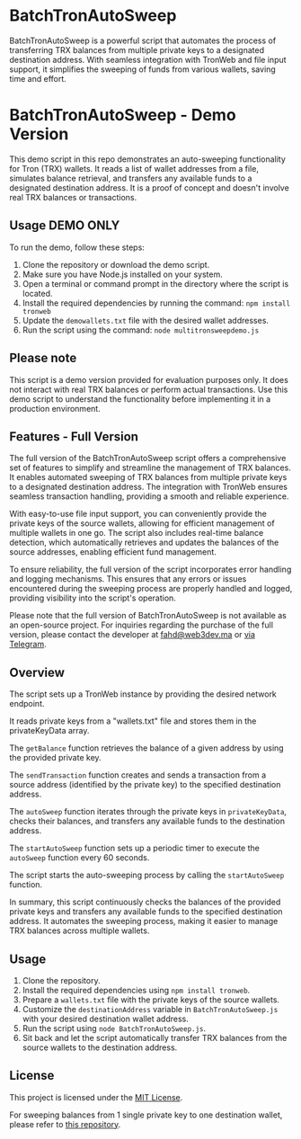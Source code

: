 <h1>BatchTronAutoSweep</h1>

<p>BatchTronAutoSweep is a powerful script that automates the process of transferring TRX balances from multiple private keys to a designated destination address. With seamless integration with TronWeb and file input support, it simplifies the sweeping of funds from various wallets, saving time and effort.</p>

<h1>BatchTronAutoSweep - Demo Version</h1>

<p>This demo script in this repo demonstrates an auto-sweeping functionality for Tron (TRX) wallets. It reads a list of wallet addresses from a file, simulates balance retrieval, and transfers any available funds to a designated destination address. It is a proof of concept and doesn't involve real TRX balances or transactions.</p>

<h2>Usage DEMO ONLY</h2>

<p>To run the demo, follow these steps:</p>

<ol>
  <li>Clone the repository or download the demo script.</li>
  <li>Make sure you have Node.js installed on your system.</li>
  <li>Open a terminal or command prompt in the directory where the script is located.</li>
  <li>Install the required dependencies by running the command: <code>npm install tronweb</code></li>
  <li>Update the <code>demowallets.txt</code> file with the desired wallet addresses.</li>
  <li>Run the script using the command: <code>node multitronsweepdemo.js</code></li>
</ol>

<h2>Please note</h2>
<p>This script is a demo version provided for evaluation purposes only. It does not interact with real TRX balances or perform actual transactions. Use this demo script to understand the functionality before implementing it in a production environment.</p>


<h2>Features - Full Version</h2>
<p>The full version of the BatchTronAutoSweep script offers a comprehensive set of features to simplify and streamline the management of TRX balances. It enables automated sweeping of TRX balances from multiple private keys to a designated destination address. The integration with TronWeb ensures seamless transaction handling, providing a smooth and reliable experience.</p>
<p>With easy-to-use file input support, you can conveniently provide the private keys of the source wallets, allowing for efficient management of multiple wallets in one go. The script also includes real-time balance detection, which automatically retrieves and updates the balances of the source addresses, enabling efficient fund management.</p>
<p>To ensure reliability, the full version of the script incorporates error handling and logging mechanisms. This ensures that any errors or issues encountered during the sweeping process are properly handled and logged, providing visibility into the script's operation.</p>
<p>Please note that the full version of BatchTronAutoSweep is not available as an open-source project. For inquiries regarding the purchase of the full version, please contact the developer at <a href="mailto:fahd@web3dev.ma">fahd@web3dev.ma</a> or <a href="https://t.me/Thisiswhosthis">via Telegram</a>.</p>

<h2>Overview</h2>

<p>The script sets up a TronWeb instance by providing the desired network endpoint.</p>
<p>It reads private keys from a "wallets.txt" file and stores them in the privateKeyData array.</p>
<p>The <code>getBalance</code> function retrieves the balance of a given address by using the provided private key.</p>
<p>The <code>sendTransaction</code> function creates and sends a transaction from a source address (identified by the private key) to the specified destination address.</p>
<p>The <code>autoSweep</code> function iterates through the private keys in <code>privateKeyData</code>, checks their balances, and transfers any available funds to the destination address.</p>
<p>The <code>startAutoSweep</code> function sets up a periodic timer to execute the <code>autoSweep</code> function every 60 seconds.</p>
<p>The script starts the auto-sweeping process by calling the <code>startAutoSweep</code> function.</p>

<p>In summary, this script continuously checks the balances of the provided private keys and transfers any available funds to the specified destination address. It automates the sweeping process, making it easier to manage TRX balances across multiple wallets.</p>

<h2>Usage</h2>
<ol>
  <li>Clone the repository.</li>
  <li>Install the required dependencies using <code>npm install tronweb</code>.</li>
  <li>Prepare a <code>wallets.txt</code> file with the private keys of the source wallets.</li>
  <li>Customize the <code>destinationAddress</code> variable in <code>BatchTronAutoSweep.js</code> with your desired destination wallet address.</li>
  <li>Run the script using <code>node BatchTronAutoSweep.js</code>.</li>
  <li>Sit back and let the script automatically transfer TRX balances from the source wallets to the destination address.</li>
</ol>

<h2>License</h2>

<p>This project is licensed under the <a href="LICENSE">MIT License</a>.</p>

<p>For sweeping balances from 1 single private key to one destination wallet, please refer to <a href="https://github.com/ELHARAKA/TrxAutoSweep">this repository</a>.</p>
